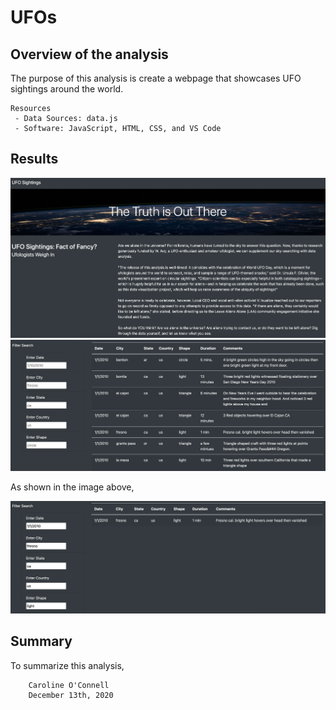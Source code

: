 # UFOs

## Overview of the analysis

The purpose of this analysis is create a webpage that showcases UFO sightings around the world. 

    Resources
     - Data Sources: data.js
     - Software: JavaScript, HTML, CSS, and VS Code

## Results

![alt text](https://github.com/coconnell022/UFOs/blob/main/Images%20for%20readme/Webpage_1.png?raw=true)
![alt text](https://github.com/coconnell022/UFOs/blob/main/Images%20for%20readme/Webpage_2.png?raw=true)

As shown in the image above, 

![alt text](https://github.com/coconnell022/UFOs/blob/main/Images%20for%20readme/Filtered_results.png?raw=true)


## Summary

To summarize this analysis, 



        Caroline O'Connell
        December 13th, 2020